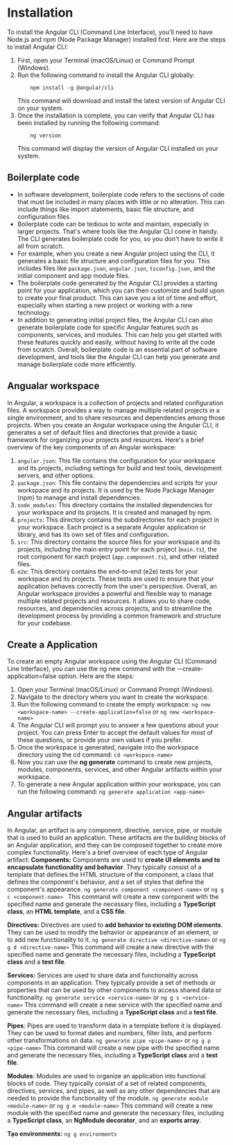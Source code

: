 # Installation
To install the Angular CLI (Command Line Interface), you'll need to have Node.js and npm (Node Package Manager) installed first. Here are the steps to install Angular CLI:
1. First, open your Terminal (macOS/Linux) or Command Prompt (Windows).
2. Run the following command to install the Angular CLI globally:
    ```
        npm install -g @angular/cli
    ```
    This command will download and install the latest version of Angular CLI on your system.
3. Once the installation is complete, you can verify that Angular CLI has been installed by running the following command:
    ```
        ng version
    ```
    This command will display the version of Angular CLI installed on your system.

## Boilerplate code
- In software development, boilerplate code refers to the sections of code that must be included in many places with little or no alteration. This can include things like import statements, basic file structure, and configuration files.
- Boilerplate code can be tedious to write and maintain, especially in larger projects. That's where tools like the Angular CLI come in handy. The CLI generates boilerplate code for you, so you don't have to write it all from scratch.
- For example, when you create a new Angular project using the CLI, it generates a basic file structure and configuration files for you. This includes files like `package.json`, `angular.json`, `tsconfig.json`, and the initial component and app module files.
- The boilerplate code generated by the Angular CLI provides a starting point for your application, which you can then customize and build upon to create your final product. This can save you a lot of time and effort, especially when starting a new project or working with a new technology.
- In addition to generating initial project files, the Angular CLI can also generate boilerplate code for specific Angular features such as components, services, and modules. This can help you get started with these features quickly and easily, without having to write all the code from scratch.
Overall, boilerplate code is an essential part of software development, and tools like the Angular CLI can help you generate and manage boilerplate code more efficiently.

## Angualar workspace
In Angular, a workspace is a collection of projects and related configuration files. A workspace provides a way to manage multiple related projects in a single environment, and to share resources and dependencies among those projects.
When you create an Angular workspace using the Angular CLI, it generates a set of default files and directories that provide a basic framework for organizing your projects and resources. Here's a brief overview of the key components of an Angular workspace:
1. `angular.json`: This file contains the configuration for your workspace and its projects, including settings for build and test tools, development servers, and other options.
2. `package.json`: This file contains the dependencies and scripts for your workspace and its projects. It is used by the Node Package Manager (npm) to manage and install dependencies.
3. `node_modules`: This directory contains the installed dependencies for your workspace and its projects. It is created and managed by npm.
4. `projects`: This directory contains the subdirectories for each project in your workspace. Each project is a separate Angular application or library, and has its own set of files and configuration.
5. `src`: This directory contains the source files for your workspace and its projects, including the main entry point for each project (`main.ts`), the root component for each project (`app.component.ts`), and other related files.
6. `e2e`: This directory contains the end-to-end (e2e) tests for your workspace and its projects. These tests are used to ensure that your application behaves correctly from the user's perspective.
Overall, an Angular workspace provides a powerful and flexible way to manage multiple related projects and resources. It allows you to share code, resources, and dependencies across projects, and to streamline the development process by providing a common framework and structure for your codebase.

## Create a Application
To create an empty Angular workspace using the Angular CLI (Command Line Interface), you can use the ng new command with the --create-application=false option. Here are the steps:
1. Open your Terminal (macOS/Linux) or Command Prompt (Windows).
2. Navigate to the directory where you want to create the workspace.
3. Run the following command to create the empty workspace:
    `
        ng new <workspace-name> --create-application=false
    `
    or
    `
        ng new <workspace-name> 
    `
4. The Angular CLI will prompt you to answer a few questions about your project. You can press Enter to accept the default values for most of these questions, or provide your own values if you prefer.
5. Once the workspace is generated, navigate into the workspace directory using the cd command:
    `
        cd <workspace-name>
    `
6. Now you can use the __ng generate__ command to create new projects, modules, components, services, and other Angular artifacts within your workspace.
7. To generate a new Angular application within your workspace, you can run the following command:
    `
        ng generate application <app-name>
    `

## Angular artifacts
In Angular, an artifact is any component, directive, service, pipe, or module that is used to build an application. These artifacts are the building blocks of an Angular application, and they can be composed together to create more complex functionality.
Here's a brief overview of each type of Angular artifact:
__Components:__ Components are used to __create UI elements and to encapsulate functionality and behavior__. They typically consist of a template that defines the HTML structure of the component, a class that defines the component's behavior, and a set of styles that define the component's appearance.
    `
        ng generate component <component-name>
    `
or
    `
        ng g c <component-name> 
    `
This command will create a new component with the specified name and generate the necessary files, including a __TypeScript class__, an __HTML template__, and a __CSS file__.

__Directives:__ Directives are used to __add behavior to existing DOM elements__. They can be used to modify the behavior or appearance of an element, or to add new functionality to it.
    `
        ng generate directive <directive-name>
    `
    or
    `
        ng g d <directive-name>
    `
This command will create a new directive with the specified name and generate the necessary files, including a __TypeScript class__ and a __test file__.

__Services:__ Services are used to share data and functionality across components in an application. They typically provide a set of methods or properties that can be used by other components to access shared data or functionality.
    `
        ng generate service <service-name>
    `
    or
    `
        ng g s <service-name>
    `
This command will create a new service with the specified name and generate the necessary files, including a __TypeScript class__ and a __test file__.

__Pipes__: Pipes are used to transform data in a template before it is displayed. They can be used to format dates and numbers, filter lists, and perform other transformations on data.
    `
        ng generate pipe <pipe-name>
    `
    or
    `
        ng g p <pipe-name>
    `
This command will create a new pipe with the specified name and generate the necessary files, including a __TypeScript class__ and a __test file__.

__Modules__: Modules are used to organize an application into functional blocks of code. They typically consist of a set of related components, directives, services, and pipes, as well as any other dependencies that are needed to provide the functionality of the module.
    `
        ng generate module <module-name>
    `
    or
    `
        ng g m <module-name>
    `
This command will create a new module with the specified name and generate the necessary files, including a __TypeScript class__, an __NgModule decorator__, and an __exports array__.

__Tạo environments:__
`
ng g environments
`